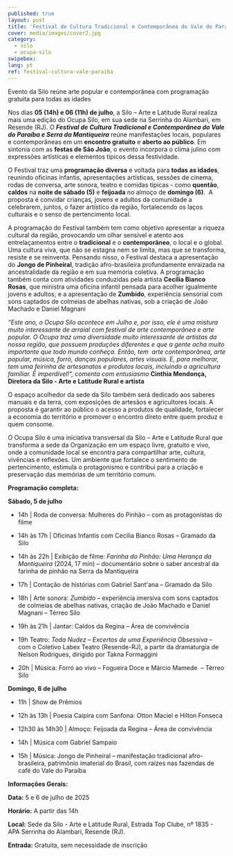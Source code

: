 ```yaml
---
published: true
layout: post
title: 'Festival de Cultura Tradicional e Contemporânea do Vale do Paraíba e Serra da Mantiqueira'
cover: media/images/cover2.jpg
category:
  - silo
  - ocupa-silo
swipebox:
lang: pt
ref: festival-cultura-vale-paraiba
---
```


Evento da Silo reúne arte popular e contemporânea com programação gratuita para todas as idades

Nos dias **05 (14h) e 06 (11h) de julho**, a Silo – Arte e Latitude Rural realiza mais uma edição do Ocupa Silo, em sua sede na Serrinha do Alambari, em Resende (RJ). O _**Festival de Cultura Tradicional e Contemporânea do Vale do Paraíba e Serra da Mantiqueira**_ reúne manifestações locais, populares e contemporâneas em um **encontro gratuito** e **aberto ao público**. Em sintonia com as **festas de São João**, o evento incorpora o clima julino com expressões artísticas e elementos típicos dessa festividade. 

O Festival traz uma **programação diversa** e voltada para **todas as idades**, reunindo oficinas infantis, apresentações artísticas, sessões de cinema, rodas de conversa, arte sonora, teatro e comidas típicas - como **quentão**, **caldos** na **noite de sábado (5)** e **feijoada** no almoço de **domingo (6)**.  A proposta é convidar crianças, jovens e adultos da comunidade a celebrarem, juntos, o fazer artístico da região, fortalecendo os laços culturais e o senso de pertencimento local.

A programação do Festival também tem como objetivo apresentar a riqueza cultural da região, provocando um olhar sensível e atento aos entrelaçamentos entre o **tradicional** e o **contemporâneo**, o local e o global. Uma cultura viva, que não se estagna nem se limita, mas que se transforma, resiste e se reinventa. Pensando nisso, o Festival destaca a apresentação do **Jongo de Pinheiral**, tradição afro-brasileira profundamente enraizada na ancestralidade da região e em sua memória coletiva. A programação também conta com atividades conduzidas pela artista **Cecília Bianco Rosas**, que ministra uma oficina infantil pensada para acolher igualmente jovens e adultos; e a apresentação de **Zumbido**, experiência sensorial com sons captados de colmeias de abelhas nativas, sob a criação de João Machado e Daniel Magnani

_“Este ano, o Ocupa Silo acontece em Julho e, por isso, ele é uma mistura muito interessante de arraial com festival de arte contemporânea e arte popular. O Ocupa traz uma diversidade muito interessante de artistas da nossa região, que possuem produções diferentes e que a gente acha muito importante que todo mundo conheça. Então, tem  arte contemporânea, arte popular, música, forró, danças populares, artes visuais. E, para melhorar, tem uma feirinha de artesanatos e produtos locais, incluindo a agricultura familiar. É imperdível!“, comenta com entusiasmo_ **Cinthia Mendonça, Diretora da Silo - Arte e Latitude Rural e artista**

O espaço acolhedor da sede da Silo também será dedicado aos saberes manuais e da terra, com exposições de artesãos e agricultores locais. A proposta é garantir ao público o acesso a produtos de qualidade, fortalecer a economia do território e promover o encontro direto entre quem produz e quem consome.

O Ocupa Silo é uma iniciativa transversal da Silo – Arte e Latitude Rural que transforma a sede da Organização em um espaço livre, gratuito e vivo, onde a comunidade local se encontra para compartilhar arte, cultura, vivências e reflexões. Um ambiente que fortalece o sentimento de pertencimento, estimula o protagonismo e contribui para a criação e preservação das memórias de um território comum.

**Programação completa:**

**Sábado, 5 de julho**
* 14h | 
   Roda de conversa: Mulheres do Pinhão – com as protagonistas do filme 

* 14h 
   às 17h | Oficinas Infantis com Cecília Bianco Rosas – Gramado da Silo

* 14h 
    às 22h | Exibição de filme: _Farinha do Pinhão: Uma Herança da Mantiqueira_ (2024, 17 min) – documentário sobre o saber ancestral da farinha de pinhão na Serra da Mantiqueira

* 17h 
    | Contação de histórias com Gabriel Sant'ana – Gramado da Silo

* 18h 
    | Arte sonora: _Zumbido_ – experiência imersiva com sons captados de colmeias de abelhas nativas, criação de João Machado e Daniel Magnani – Térreo Silo

* 19h 
   às 21h | Jantar: Caldos da Regina – Área de convivência

* 19h 
   Teatro: _Toda Nudez – Excertos de uma Experiência Obsessiva_ – com o Coletivo Labex Teatro (Resende-RJ), a partir da dramaturgia de Nelson Rodrigues, dirigido por Takna Formaggini

* 20h 
    | Música: Forró ao vivo – Fogueira Doce e Márcio Mamede  – Térreo Silo

**Domingo, 6 de julho**
* 11h |
   Show de Prêmios

* 12h 
    às 13h | Poesia Caipira com Sanfona: Otton Maciel e Hilton Fonseca

* 12h30 
   às 14h30 | Almoço: Feijoada da Regina – Área de convivência

* 14h 
   | Música com Gabriel Sampaio

* 15h
   | Música: Jongo de Pinheiral – manifestação tradicional afro-brasileira, patrimônio imaterial do Brasil, com raízes nas fazendas de café do Vale do Paraíba 

**Informações Gerais:**

**Data:** 5 e 6 de julho de 2025

**Horário:** A partir das 14h

**Local:** Sede da Silo - Arte e Latitude Rural, Estrada Top Clube, nº 1835 - APA Serrinha do Alambari, Resende (RJ).

**Entrada:** Gratuita, sem necessidade de inscrição
